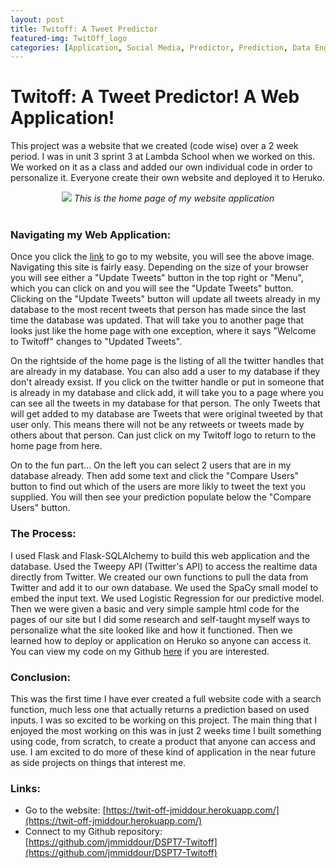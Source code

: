```yaml
---  
layout: post
title: Twitoff: A Tweet Predictor
featured-img: TwitOff_logo
categories: [Application, Social Media, Predictor, Prediction, Data Engineering]
---  
```


# Twitoff: A Tweet Predictor! A Web Application!

This project was a website that we created (code wise) over a 2 week period. I was in unit 3 sprint 3 at Lambda School when we worked on this. We worked on it as a class and added our own individual code in order to personalize it. Everyone create their own website and deployed it to Heruko. 

<div align="center">
  <img src="https://joannemiddour.com/assets/img/posts/Twit-off_screenshot.jpg">  
  <em>This is the home page of my website application</em>
</div><br>

### Navigating my Web Application:

Once you click the [link](https://twit-off-jmiddour.herokuapp.com/) to go to my website, you will see the above image. Navigating this site is fairly easy. Depending on the size of your browser you will see either a "Update Tweets" button in the top right or "Menu", which you can click on and you will see the "Update Tweets" button. Clicking on the "Update Tweets" button will update all tweets already in my database to the most recent tweets that person has made since the last time the database was updated. That will take you to another page that looks just like the home page with one exception, where it says "Welcome to Twitoff" changes to "Updated Tweets". 

On the rightside of the home page is the listing of all the twitter handles that are already in my database. You can also add a user to my database if they don't already exsist. If you click on the twitter handle or put in someone that is already in my database and click add, it will take you to a page where you can see all the tweets in my database for that person. The only Tweets that will get added to my database are Tweets that were original tweeted by that user only. This means there will not be any retweets or tweets made by others about that person. Can just click on my Twitoff logo to return to the home page from here.

On to the fun part... On the left you can select 2 users that are in my database already. Then add some text and click the "Compare Users" button to find out which of the users are more likly to tweet the text you supplied. You will then see your prediction populate below the "Compare Users" button.

### The Process:

I used Flask and Flask-SQLAlchemy to build this web application and the database. Used the Tweepy API (Twitter's API) to access the realtime data directly from Twitter. We created our own functions to pull the data from Twitter and add it to our own database. We used the SpaCy small model to embed the input text. We used Logistic Regression for our predictive model. Then we were given a basic and very simple sample html code for the pages of our site but I did some research and self-taught myself ways to personalize what the site looked like and how it functioned. Then we learned how to deploy or application on Heruko so anyone can access it. You can view my code on my Github [here](https://github.com/jmmiddour/DSPT7-Twitoff) if you are interested.

### Conclusion:

This was the first time I have ever created a full website code with a search function, much less one that actually returns a prediction based on used inputs. I was so excited to be working on this project. The main thing that I enjoyed the most working on this was in just 2 weeks time I built something using code, from scratch, to create a product that anyone can access and use. I am excited to do more of these kind of application in the near future as side projects on things that interest me.

### Links:
  - Go to the website: [https://twit-off-jmiddour.herokuapp.com/](https://twit-off-jmiddour.herokuapp.com/)
  - Connect to my Github repository: [https://github.com/jmmiddour/DSPT7-Twitoff](https://github.com/jmmiddour/DSPT7-Twitoff)
